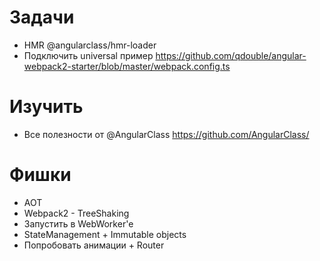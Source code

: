 # Задачи
- HMR @angularclass/hmr-loader
- Подключить universal пример https://github.com/qdouble/angular-webpack2-starter/blob/master/webpack.config.ts

# Изучить
- Все полезности от @AngularClass https://github.com/AngularClass/

# Фишки
- AOT
- Webpack2 - TreeShaking
- Запустить в WebWorker'e
- StateManagement + Immutable objects
- Попробовать анимации + Router
